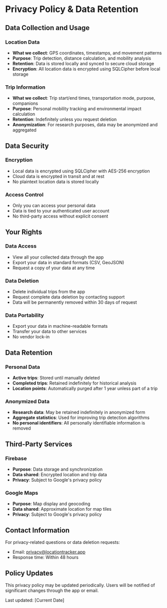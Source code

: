 # Privacy Policy & Data Retention

## Data Collection and Usage

### Location Data
- **What we collect**: GPS coordinates, timestamps, and movement patterns
- **Purpose**: Trip detection, distance calculation, and mobility analysis
- **Retention**: Data is stored locally and synced to secure cloud storage
- **Encryption**: All location data is encrypted using SQLCipher before local storage

### Trip Information
- **What we collect**: Trip start/end times, transportation mode, purpose, companions
- **Purpose**: Personal mobility tracking and environmental impact calculation
- **Retention**: Indefinitely unless you request deletion
- **Anonymization**: For research purposes, data may be anonymized and aggregated

## Data Security

### Encryption
- Local data is encrypted using SQLCipher with AES-256 encryption
- Cloud data is encrypted in transit and at rest
- No plaintext location data is stored locally

### Access Control
- Only you can access your personal data
- Data is tied to your authenticated user account
- No third-party access without explicit consent

## Your Rights

### Data Access
- View all your collected data through the app
- Export your data in standard formats (CSV, GeoJSON)
- Request a copy of your data at any time

### Data Deletion
- Delete individual trips from the app
- Request complete data deletion by contacting support
- Data will be permanently removed within 30 days of request

### Data Portability
- Export your data in machine-readable formats
- Transfer your data to other services
- No vendor lock-in

## Data Retention

### Personal Data
- **Active trips**: Stored until manually deleted
- **Completed trips**: Retained indefinitely for historical analysis
- **Location points**: Automatically purged after 1 year unless part of a trip

### Anonymized Data
- **Research data**: May be retained indefinitely in anonymized form
- **Aggregate statistics**: Used for improving trip detection algorithms
- **No personal identifiers**: All personally identifiable information is removed

## Third-Party Services

### Firebase
- **Purpose**: Data storage and synchronization
- **Data shared**: Encrypted location and trip data
- **Privacy**: Subject to Google's privacy policy

### Google Maps
- **Purpose**: Map display and geocoding
- **Data shared**: Approximate location for map tiles
- **Privacy**: Subject to Google's privacy policy

## Contact Information

For privacy-related questions or data deletion requests:
- Email: privacy@locationtracker.app
- Response time: Within 48 hours

## Policy Updates

This privacy policy may be updated periodically. Users will be notified of significant changes through the app or email.

Last updated: [Current Date]








